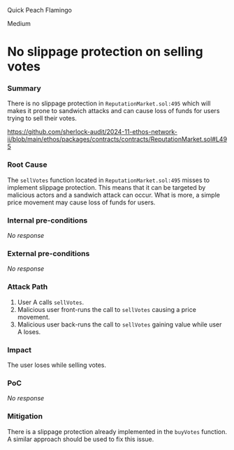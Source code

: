 Quick Peach Flamingo

Medium

# No slippage protection on selling votes

### Summary

There is no slippage protection in `ReputationMarket.sol:495` which will makes it prone to sandwich attacks and can cause loss of funds for users trying to sell their votes.

https://github.com/sherlock-audit/2024-11-ethos-network-ii/blob/main/ethos/packages/contracts/contracts/ReputationMarket.sol#L495

### Root Cause

The `sellVotes` function located in `ReputationMarket.sol:495` misses to implement slippage protection. This means that it can be targeted by malicious actors and a sandwich attack can occur. What is more, a simple price movement may cause loss of funds for users.

### Internal pre-conditions

_No response_

### External pre-conditions

_No response_

### Attack Path

1. User A calls `sellVotes`.
2. Malicious user front-runs the call to `sellVotes` causing a price movement.
3. Malicious user back-runs the call to `sellVotes` gaining value while user A loses.


### Impact

The user loses while selling votes.

### PoC

_No response_

### Mitigation

There is a slippage protection already implemented in the `buyVotes` function. A similar approach should be used to fix this issue.